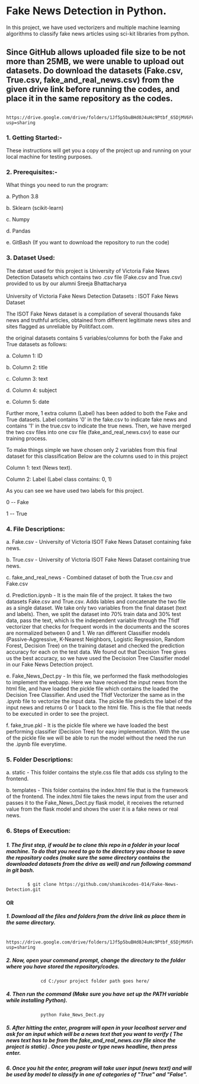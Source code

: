 <h1>Fake News Detection in Python.</h1>

In this project, we have used vectorizers and multiple machine learning algorithms to classify fake news articles using sci-kit libraries from python.

<h2> Since GitHub allows uploaded file size to be not more than 25MB, we were unable to upload out datasets. Do download the datasets (Fake.csv, True.csv, fake_and_real_news.csv) from the given drive link before running the codes, and place it in the same repository as the codes.</h2>
		
		 https://drive.google.com/drive/folders/1Jf5p5buBHd0J4uHc9Ptbf_65DjMV6Fup?usp=sharing


<h3>1. Getting Started:-</h3>
	These instructions will get you a copy of the project up and running on your local machine for testing purposes.


<h3>2. Prerequisites:-</h3>

   What things you need to run the program:
   
   a. Python 3.8
   
   b. Sklearn (scikit-learn)
   
   c. Numpy
   
   d. Pandas
   
   e. GitBash (If you want to download the repository to run the code)
   
  <h3>3. Dataset Used:</h3>
    The datset used for this project is University of Victoria Fake News Detection Datasets which contains two .csv file (Fake.csv and True.csv) provided to us by our alumni Sreeja Bhattacharya
    <br>
	 </br>
   University of Victoria Fake News Detection Datasets : ISOT Fake News Dataset
    <p></p>
   The ISOT Fake News dataset is a compilation of several thousands fake news and truthful articles, obtained from different legitimate news sites and sites flagged as unreliable by Politifact.com.
    
   the original datasets contains 5 variables/columns for both the Fake and True datasets as follows:
    
   a. Column 1: ID
    
   b. Column 2: title
    
   c. Column 3: text
    
   d. Column 4: subject
    
   e. Column 5: date
    
   Further more, 1 extra column (Label) has been added to both the Fake and True datasets. Label contains '0' in the fake.csv to indicate fake news and contains '1' in the true.csv to indicate the true news. Then, we have merged the two csv files into one csv file (fake_and_real_news.csv) to ease our training process.
    
   To make things simple we have chosen only 2 variables from this final dataset for this classification
   Below are the columns used to in this project

   Column 1: text (News text).
      
   Column 2: Label (Label class contains: 0, 1) 
  
   As you can see we have used two labels for this project.
    
   0 -- Fake
  
   1 -- True
 
    
 <h3>4. File Descriptions:</h3>
  
   a. Fake.csv - University of Victoria ISOT Fake News Dataset containing fake news.
      
   b. True.csv - University of Victoria ISOT Fake News Dataset containing true news.
      
   c. fake_and_real_news - Combined dataset of both the True.csv and Fake.csv
      
   d. Prediction.ipynb - It is the main file of the project. It takes the two datasets Fake.csv and True.csv. Adds lables and concatenate the two file as a single dataset. We take only two variables from the final dataset (text and labels). Then, we split the dataset into 70% train data and 30% test data, pass the text, which is the independent variable through the Tfidf vectorizer that checks for frequent words in the documents and the scores are normalized between 0 and 1. We ran different Classifier models (Passive-Aggressive, K-Nearest Neighbors, Logistic Regression, Random Forest, Decision Tree) on the training dataset and checked the prediction accuracy for each on the test data. We found out that Decision Tree gives us the best accuracy, so we have used the Decisoion Tree Classifier model in our Fake News Detection project.
      
   e. Fake_News_Dect.py - In this file, we performed the flask methodologies to implement the webapp. Here we have received the input news from the html file, and have loaded the pickle file which contains the loaded the Decision Tree Classifier. And used the Tfidf Vectorizer the same as in the .ipynb file to vectorize the input data. The pickle file predicts the label of the input news and returns 0 or 1 back to the html file. This is the file that needs to be executed in order to see the project.
      
   f. fake_true.pkl - It is the pickle file where we have loaded the best performing classifier (Decision Tree) for easy implementation. With the use of the pickle file we will be able to run the model without the need the run the .ipynb file everytime.
      
<h3>5. Folder Descriptions:</h3>
      
   a. static - This folder contains the style.css file that adds css styling to the frontend.
      
   b. templates - This folder contains the index.html file that is the framework of the frontend. The index.html file takes the news input from the user and passes it to the Fake_News_Dect.py flask model, it receives the returned value from the flask model and shows the user it is a fake news or real news.  
      
      
<h3>6. Steps of Execution:</h3>

  <h5>1. The first step, if would be to clone this repo in a folder in your local machine. To do that you need to go to the directory you choose to save the repository codes (make sure the same directory contains the downloaded datasets from the drive as well) and run following command in git bash.</h5>
  		
  			$ git clone https://github.com/shamikcodes-014/Fake-News-Detection.git
			
   <h4>OR</h4>
   <h5>1. Download all the files and folders from the drive link as place them in the same directory.</h5>
   
   			https://drive.google.com/drive/folders/1Jf5p5buBHd0J4uHc9Ptbf_65DjMV6Fup?usp=sharing
   
   
   <h5>2. Now, open your command prompt, change the directory to the folder where you have stored the repository/codes.</h5>
				  
				 cd C:/your project folder path goes here/
   <h5>4. Then run the command (Make sure you have set up the PATH variable while installing Python).</h5>

                 python Fake_News_Dect.py

<h5>5. After hitting the enter, program will open in your localhost server and ask for an input which will be a news text that you want to verify ( The news text has to be from the fake_and_real_news.csv file since the project is static) . Once you paste or type news headline, then press enter.</h5>

<h5>6. Once you hit the enter, program will take user input (news text) and will be used by model to classify in one of categories of "True" and "False".




			
    
  
   
